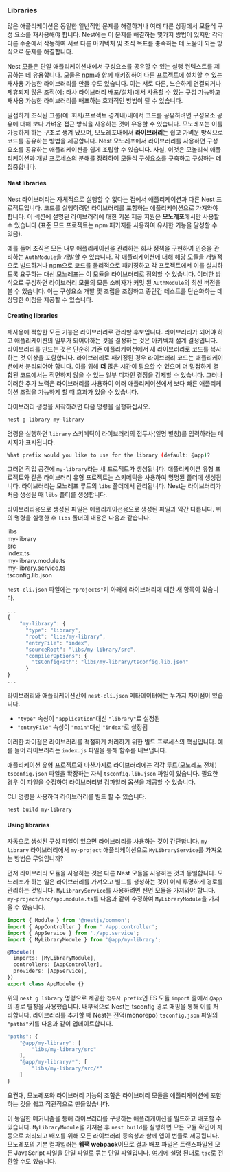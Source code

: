 ### Libraries

많은 애플리케이션은 동일한 일반적인 문제를 해결하거나 여러 다른 상황에서 모듈식 구성 요소를 재사용해야 합니다. Nest에는 이 문제를 해결하는 몇가지 방법이 있지만 각각 다른 수준에서 작동하여 서로 다른 아키텍처 및 조직 목표를 충족하는 데 도움이 되는 방식으로 문제를 해결합니다.

Nest [모듈](/modules)은 단일 애플리케이션내에서 구성요소를 공유할 수 있는 실행 컨텍스트를 제공하는 데 유용합니다. 모듈은 [npm](https://npmjs.com)과 함께 패키징하여 다른 프로젝트에 설치할 수 있는 재사용 가능한 라이브러리를 만들 수도 있습니다. 이는 서로 다른, 느슨하게 연결되거나 제휴되지 않은 조직(예: 타사 라이브러리 배포/설치)에서 사용할 수 있는 구성 가능하고 재사용 가능한 라이브러리를 배포하는 효과적인 방법이 될 수 있습니다.

밀접하게 조직된 그룹(예: 회사/프로젝트 경계내)내에서 코드를 공유하려면 구성요소 공유에 대해 보다 가벼운 접근 방식을 사용하는 것이 유용할 수 있습니다. 모노레포는 이를 가능하게 하는 구조로 생겨 났으며, 모노레포내에서 **라이브러리**는 쉽고 가벼운 방식으로 코드를 공유하는 방법을 제공합니다. Nest 모노레포에서 라이브러리를 사용하면 구성요소를 공유하는 애플리케이션을 쉽게 조립할 수 있습니다. 사실, 이것은 모놀리식 애플리케이션과 개발 프로세스의 분해를 장려하여 모듈식 구성요소를 구축하고 구성하는 데 집중합니다.

#### Nest libraries

Nest 라이브러리는 자체적으로 실행할 수 없다는 점에서 애플리케이션과 다른 Nest 프로젝트입니다. 코드를 실행하려면 라이브러리를 포함하는 애플리케이션으로 가져와야 합니다. 이 섹션에 설명된 라이브러리에 대한 기본 제공 지원은 **모노레포**에서만 사용할 수 있습니다 (표준 모드 프로젝트는 npm 패키지를 사용하여 유사한 기능을 달성할 수 있음).

예를 들어 조직은 모든 내부 애플리케이션을 관리하는 회사 정책을 구현하여 인증을 관리하는 `AuthModule`을 개발할 수 있습니다. 각 애플리케이션에 대해 해당 모듈을 개별적으로 빌드하거나 npm으로 코드를 물리적으로 패키징하고 각 프로젝트에서 이를 설치하도록 요구하는 대신 모노레포는 이 모듈을 라이브러리로 정의할 수 있습니다. 이러한 방식으로 구성하면 라이브러리 모듈의 모든 소비자가 커밋 된 `AuthModule`의 최신 버전을 볼 수 있습니다. 이는 구성요소 개발 및 조립을 조정하고 종단간 테스트를 단순화하는 데 상당한 이점을 제공할 수 있습니다.

#### Creating libraries

재사용에 적합한 모든 기능은 라이브러리로 관리할 후보입니다. 라이브러리가 되어야 하고 애플리케이션의 일부가 되어야하는 것을 결정하는 것은 아키텍처 설계 결정입니다. 라이브러리를 만드는 것은 단순히 기존 애플리케이션에서 새 라이브러리로 코드를 복사하는 것 이상을 포함합니다. 라이브러리로 패키징된 경우 라이브러리 코드는 애플리케이션에서 분리되어야 합니다. 이를 위해 **더** 많은 시간이 필요할 수 있으며 더 밀접하게 결합된 코드에서는 직면하지 않을 수 있는 일부 디자인 결정을 강제할 수 있습니다. 그러나 이러한 추가 노력은 라이브러리를 사용하여 여러 애플리케이션에서 보다 빠른 애플리케이션 조립을 가능하게 할 때 효과가 있을 수 있습니다.

라이브러리 생성을 시작하려면 다음 명령을 실행하십시오.

```bash
nest g library my-library
```

명령을 실행하면 `library` 스키메틱이 라이브러리의 접두사(일명 별칭)를 입력하라는 메시지가 표시됩니다.

```bash
What prefix would you like to use for the library (default: @app)?
```

그러면 작업 공간에 `my-library`라는 새 프로젝트가 생성됩니다.
애플리케이션 유형 프로젝트와 같은 라이브러리 유형 프로젝트는 스키메틱을 사용하여 명명된 폴더에 생성됩니다. 라이브러리는 모노레포 루트의 `libs` 폴더에서 관리됩니다. Nest는 라이브러리가 처음 생성될 때 `libs` 폴더를 생성합니다.

라이브러리용으로 생성된 파일은 애플리케이션용으로 생성된 파일과 약간 다릅니다. 위의 명령을 실행한 후 `libs` 폴더의 내용은 다음과 같습니다.

<div class="file-tree">
  <div class="item">libs</div>
  <div class="children">
    <div class="item">my-library</div>
    <div class="children">
      <div class="item">src</div>
      <div class="children">
        <div class="item">index.ts</div>
        <div class="item">my-library.module.ts</div>
        <div class="item">my-library.service.ts</div>
      </div>
      <div class="item">tsconfig.lib.json</div>
    </div>
  </div>
</div>

`nest-cli.json` 파일에는 `"projects"`키 아래에 라이브러리에 대한 새 항목이 있습니다.

```javascript
...
{
    "my-library": {
      "type": "library",
      "root": "libs/my-library",
      "entryFile": "index",
      "sourceRoot": "libs/my-library/src",
      "compilerOptions": {
        "tsConfigPath": "libs/my-library/tsconfig.lib.json"
      }
}
...
```

라이브러리와 애플리케이션간에 `nest-cli.json` 메타데이터에는 두가지 차이점이 있습니다.

- `"type"` 속성이 `"application"`대신 `"library"`로 설정됨
- `"entryFile"` 속성이 `"main"`대신 `"index"`로 설정됨

이러한 차이점은 라이브러리를 적절하게 처리하기 위한 빌드 프로세스의 핵심입니다. 예를 들어 라이브러리는 `index.js` 파일을 통해 함수를 내보냅니다.

애플리케이션 유형 프로젝트와 마찬가지로 라이브러리에는 각각 루트(모노레포 전체) `tsconfig.json` 파일을 확장하는 자체 `tsconfig.lib.json` 파일이 있습니다. 필요한 경우 이 파일을 수정하여 라이브러리별 컴파일러 옵션을 제공할 수 있습니다.

CLI 명령을 사용하여 라이브러리를 빌드 할 수 있습니다.

```bash
nest build my-library
```

#### Using libraries

자동으로 생성된 구성 파일이 있으면 라이브러리를 사용하는 것이 간단합니다. `my-library` 라이브러리에서 `my-project` 애플리케이션으로 `MyLibraryService`를 가져오는 방법은 무엇입니까?

먼저 라이브러리 모듈을 사용하는 것은 다른 Nest 모듈을 사용하는 것과 동일합니다. 모노레포가 하는 일은 라이브러리를 가져오고 빌드를 생성하는 것이 이제 투명하게 경로를 관리하는 것입니다. `MyLibraryService`를 사용하려면 선언 모듈을 가져와야 합니다. `my-project/src/app.module.ts`를 다음과 같이 수정하여 `MyLibraryModule`을 가져올 수 있습니다.

```typescript
import { Module } from '@nestjs/common';
import { AppController } from './app.controller';
import { AppService } from './app.service';
import { MyLibraryModule } from '@app/my-library';

@Module({
  imports: [MyLibraryModule],
  controllers: [AppController],
  providers: [AppService],
})
export class AppModule {}
```

위의 `nest g library` 명령으로 제공한 `접두사 prefix`인 ES 모듈 `import` 줄에서 `@app`의 경로 별칭을 사용했습니다. 내부적으로 Nest는 tsconfig 경로 매핑을 통해 이를 처리합니다. 라이브러리를 추가할 때 Nest는 전역(monorepo) `tsconfig.json` 파일의 `"paths"`키를 다음과 같이 업데이트합니다.

```javascript
"paths": {
    "@app/my-library": [
        "libs/my-library/src"
    ],
    "@app/my-library/*": [
        "libs/my-library/src/*"
    ]
}
```

요컨대, 모노레포와 라이브러리 기능의 조합은 라이브러리 모듈을 애플리케이션에 포함하는 것을 쉽고 직관적으로 만들었습니다.

이 동일한 메커니즘을 통해 라이브러리를 구성하는 애플리케이션을 빌드하고 배포할 수 있습니다. `MyLibraryModule`을 가져온 후 `nest build`를 실행하면 모든 모듈 확인이 자동으로 처리되고 배포를 위해 모든 라이브러리 종속성과 함께 앱이 번들로 제공됩니다. 모노레포의 기본 컴파일러는 **웹팩 webpack**이므로 결과 배포 파일은 트랜스파일된 모든 JavaScript 파일을 단일 파일로 묶는 단일 파일입니다. [여기](/cli/monorepo#global-compiler-options)에 설명 된대로 `tsc`로 전환할 수도 있습니다.
